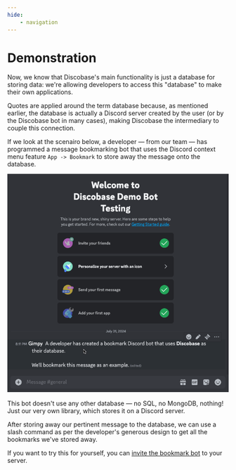 ```yaml
---
hide:
    - navigation
---
```


# Demonstration

Now, we know that Discobase's main functionality is just a database for storing data: we're allowing developers to access this "database" to make their own applications.

Quotes are applied around the term database because, as mentioned earlier, the database is actually a Discord server created by the user (or by the Discobase bot in many cases), making Discobase the intermediary to couple this connection.

If we look at the scenairo below, a developer &mdash; from our team &mdash; has programmed a message bookmarking bot that uses the Discord context menu feature `App -> Bookmark` to store away the message onto the database.

![demo_bot](assets/demo_bot.gif)

This bot doesn't use any other database &mdash; no SQL, no MongoDB, nothing! Just our very own library, which stores it on a Discord server.

After storing away our pertinent message to the database, we can use a slash command as per the developer's generous design to get all the bookmarks we've stored away.

If you want to try this for yourself, you can [invite the bookmark bot](https://discord.com/oauth2/authorize?client_id=1268247436699238542&permissions=8&integration_type=0&scope=bot) to your server.
